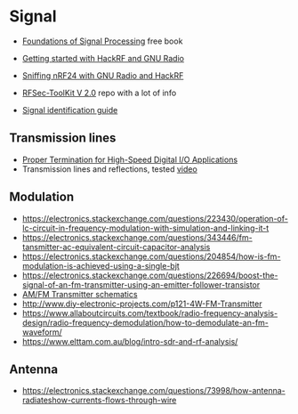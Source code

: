 # Signal

 - [Foundations of Signal Processing](http://www.fourierandwavelets.org/) free book

 - [Getting started with HackRF and GNU Radio](https://github.com/mossmann/hackrf/wiki/Getting-Started-with-HackRF-and-GNU-Radio)
 - [Sniffing nRF24 with GNU Radio and HackRF](https://wiki.bitcraze.io/misc:hacks:hackrf)
 - [RFSec-ToolKit V 2.0](https://github.com/cn0xroot/RFSec-ToolKit) repo with a lot of info
 - [Signal identification guide](https://www.sigidwiki.com/wiki/Signal_Identification_Guide)

## Transmission lines

 - [Proper Termination for High-Speed Digital I/O Applications](http://www.ni.com/white-paper/3854/en/)
 - Transmission lines and reflections, tested [video](https://www.youtube.com/watch?v=y8GMH7vMAsQ)

## Modulation

 - https://electronics.stackexchange.com/questions/223430/operation-of-lc-circuit-in-frequency-modulation-with-simulation-and-linking-it-t
 - https://electronics.stackexchange.com/questions/343446/fm-tansmitter-ac-equivalent-circuit-capacitor-analysis
 - https://electronics.stackexchange.com/questions/204854/how-is-fm-modulation-is-achieved-using-a-single-bjt
 - https://electronics.stackexchange.com/questions/226694/boost-the-signal-of-an-fm-transmitter-using-an-emitter-follower-transistor
 - [AM/FM Transmitter schematics](http://darkliferadio.proboards.com/thread/15)
 - http://www.diy-electronic-projects.com/p121-4W-FM-Transmitter
 - https://www.allaboutcircuits.com/textbook/radio-frequency-analysis-design/radio-frequency-demodulation/how-to-demodulate-an-fm-waveform/
 - https://www.elttam.com.au/blog/intro-sdr-and-rf-analysis/ 

## Antenna

 - https://electronics.stackexchange.com/questions/73998/how-antenna-radiateshow-currents-flows-through-wire
